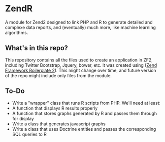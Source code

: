 ZendR
================

A module for Zend2 designed to link PHP and R to generate detailed and complexe data reports, and (eventually) much more, like machine learning algorithms.

What's in this repo?
-------------------

This repository contains all the files used to create an application in ZF2, including Twitter Bootstrap, Jquery, bower, etc.
It was created using ([Zend Framework Boilerplate 2](https://github.com/michael-romer/zfb2)). This might change over time, and future version of the repo might include only files from the module.

To-Do
-----
- Write a "wrapper" class that runs R scripts from PHP. We'll need at least:
-  A function that displays R results properly
- A function that stores graphs generated by R and passes them through for display
- Write a class that generates javascript graphs
- Write a class that uses Doctrine entities and passes the corresponding SQL queries to R
